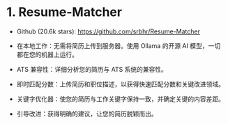 # 1. Resume-Matcher
- Github (20.6k stars): https://github.com/srbhr/Resume-Matcher

- 在本地工作：无需将简历上传到服务器。使用 Ollama 的开源 AI 模型，一切都在您的机器上运行。
- ATS 兼容性：详细分析您的简历与 ATS 系统的兼容性。
- 即时匹配分数：上传简历和职位描述，以获得快速匹配分数和关键改进领域。
- 关键字优化器：使您的简历与工作关键字保持一致，并确定关键的内容差距。
- 引导改进：获得明确的建议，让您的简历脱颖而出。